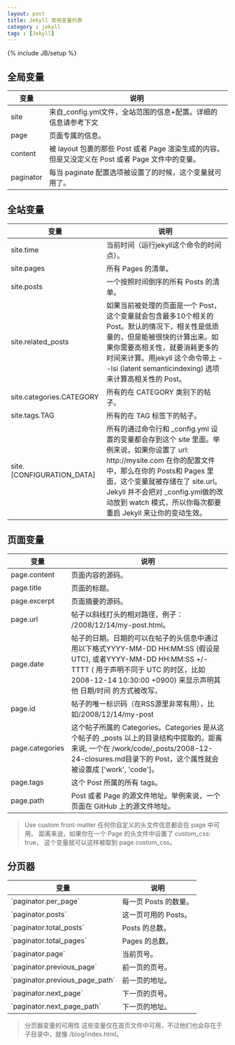 ```yaml
---
layout: post
title: Jekyll 常用变量列表
category : jekyll
tags : [Jekyll]
---
```

{% include JB/setup %}

## 全局变量 ##

<table>
  <thead>
    <tr>
      <th>变量</th>
      <th>说明</th>
    </tr>
  </thead>
  <tbody>
    <tr>
      <td>site</td>
      <td>来自_config.yml文件，全站范围的信息+配置。详细的信息请参考下文</td>
    </tr>
    <tr>
      <td>page</td>
      <td>页面专属的信息。</td>
    </tr>
    <tr>
      <td>content</td>
      <td>被 layout 包裹的那些 Post 或者 Page 渲染生成的内容。但是又没定义在 Post 或者 Page 文件中的变量。</td>
    </tr>
    <tr>
      <td>paginator</td>
      <td>每当 paginate 配置选项被设置了的时候，这个变量就可用了。</td>
    </tr>
  </tbody>
</table>

## 全站变量 ##

<table>
  <thead>
    <tr>
      <th>变量</th>
      <th>说明</th>
    </tr>
  </thead>
  <tbody>
    <tr>
      <td>site.time</td>
      <td>当前时间（运行jekyll这个命令的时间点）。</td>
    </tr>
    <tr>
      <td>site.pages</td>
      <td>所有 Pages 的清单。</td>
    </tr>
    <tr>
      <td>site.posts</td>
      <td>一个按照时间倒序的所有 Posts 的清单。</td>
    </tr>
    <tr>
      <td>site.related_posts</td>
      <td>如果当前被处理的页面是一个 Post，这个变量就会包含最多10个相关的 Post。默认的情况下，相关性是低质量的，但是能被很快的计算出来。如果你需要高相关性，就要消耗更多的时间来计算。用jekyll 这个命令带上 --lsi (latent semanticindexing) 选项来计算高相关性的 Post。</td>
    </tr>
    <tr>
      <td>site.categories.CATEGORY</td>
      <td>所有的在 CATEGORY 类别下的帖子。</td>
    </tr>
    <tr>
      <td>site.tags.TAG</td>
      <td>所有的在 TAG 标签下的帖子。</td>
    </tr>
    <tr>
      <td>site.[CONFIGURATION_DATA]</td>
      <td>所有的通过命令行和 _config.yml 设置的变量都会存到这个 site 里面。举例来说，如果你设置了 url: http://mysite.com 在你的配置文件中，那么在你的 Posts和 Pages 里面，这个变量就被存储在了 site.url。Jekyll 并不会把对 _config.yml做的改动放到 watch 模式，所以你每次都要重启 Jekyll 来让你的变动生效。</td>
    </tr>
  </tbody>
</table>

## 页面变量 ##

<table>
  <thead>
    <tr>
      <th>变量</th>
      <th>说明</th>
    </tr>
  </thead>
  <tbody>
    <tr>
      <td>page.content</td>
      <td>页面内容的源码。</td>
    </tr>
    <tr>
      <td>page.title</td>
      <td>页面的标题。</td>
    </tr>
    <tr>
      <td>page.excerpt</td>
      <td>页面摘要的源码。</td>
    </tr>
    <tr>
      <td>page.url</td>
      <td>帖子以斜线打头的相对路径，例子： /2008/12/14/my-post.html。</td>
    </tr>
    <tr>
      <td>page.date</td>
      <td>帖子的日期。日期的可以在帖子的头信息中通过用以下格式YYYY-MM-DD HH:MM:SS (假设是 UTC), 或者YYYY-MM-DD HH:MM:SS +/-TTTT ( 用于声明不同于 UTC 的时区，比如 2008-12-14 10:30:00 +0900) 来显示声明其他 日期/时间 的方式被改写，</td>
    </tr>
    <tr>
      <td>page.id</td>
      <td>帖子的唯一标识码（在RSS源里非常有用），比如/2008/12/14/my-post</td>
    </tr>
    <tr>
      <td>page.categories</td>
      <td>这个帖子所属的 Categories。Categories 是从这个帖子的 _posts 以上的目录结构中提取的。距离来说, 一个在 /work/code/_posts/2008-12-24-closures.md目录下的 Post，这个属性就会被设置成 ['work', 'code']。</td>
    </tr>
    <tr>
      <td>page.tags</td>
      <td>这个 Post 所属的所有 tags。</td>
    </tr>
    <tr>
      <td>page.path</td>
      <td>Post 或者 Page 的源文件地址。举例来说，一个页面在 GitHub 上的源文件地址。</td>
    </tr>
  </tbody>
</table>

>Use custom front-matter
任何你自定义的头文件信息都会在 page 中可用。 距离来说，如果你在一个 Page 的头文件中设置了 custom_css: true， 这个变量就可以这样被取到 page.custom_css。

## 分页器 ##

<table>
  <thead>
    <tr>
      <th>变量</th>
      <th>说明</th>
    </tr>
  </thead>
  <tbody>
    <tr>
      <td>`paginator.per_page`</td>
      <td>每一页 Posts 的数量。</td>
    </tr>
    <tr>
      <td>`paginator.posts`</td>
      <td>这一页可用的 Posts。</td>
    </tr>
    <tr>
      <td>`paginator.total_posts`</td>
      <td>Posts 的总数。</td>
    </tr>
    <tr>
      <td>`paginator.total_pages`</td>
      <td>Pages 的总数。</td>
    </tr>
    <tr>
      <td>`paginator.page`</td>
      <td>当前页号。</td>
    </tr>
    <tr>
      <td>`paginator.previous_page`</td>
      <td>前一页的页号。</td>
    </tr>
    <tr>
      <td>`paginator.previous_page_path`</td>
      <td>前一页的地址。</td>
    </tr>
    <tr>
      <td>`paginator.next_page`</td>
      <td>下一页的页号。</td>
    </tr>
    <tr>
      <td>`paginator.next_page_path`</td>
      <td>下一页的地址。</td>
    </tr>
  </tbody>
</table>

>分页器变量的可用性
这些变量仅在首页文件中可用，不过他们也会存在于子目录中，就像 /blog/index.html。


